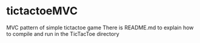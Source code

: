 # tictactoeMVC
MVC pattern of simple tictactoe game
There is README.md to explain how to compile and run in the TicTacToe directory 
